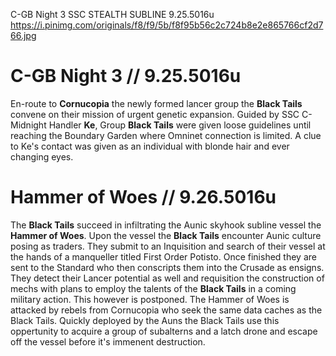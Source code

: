 C-GB Night 3
SSC STEALTH SUBLINE
9.25.5016u
https://i.pinimg.com/originals/f8/f9/5b/f8f95b56c2c724b8e2e865766cf2d766.jpg

# C-GB Night 3 // 9.25.5016u
En-route to **Cornucopia** the newly formed lancer group the **Black Tails** convene on their mission of urgent genetic expansion. Guided by SSC C-Midnight Handler **Ke**, Group **Black Tails** were given loose guidelines until reaching the Boundary Garden where Omninet connection is limited. A clue to Ke's contact was given as an individual with blonde hair and ever changing eyes.

# Hammer of Woes // 9.26.5016u
The **Black Tails** succeed in infiltrating the Aunic skyhook subline vessel the **Hammer of Woes**. Upon the vessel the **Black Tails** encounter Aunic culture posing as traders. They submit to an Inquisition and search of their vessel at the hands of a manqueller titled First Order Potisto. Once finished they are sent to the Standard who then conscripts them into the Crusade as ensigns. They detect their Lancer potential as well and requisition the construction of mechs with plans to employ the talents of the **Black Tails** in a coming military action.
This however is postponed. The Hammer of Woes is attacked by rebels from Cornucopia who seek the same data caches as the Black Tails. Quickly deployed by the Auns the Black Tails use this oppertunity to acquire a group of subalterns and a latch drone and escape off the vessel before it's immenent destruction.